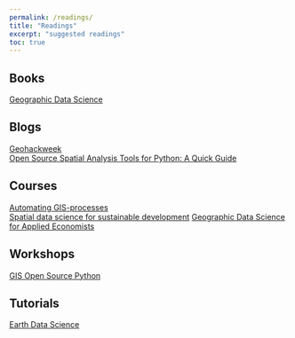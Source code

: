 ```yaml
---
permalink: /readings/
title: "Readings"
excerpt: "suggested readings"
toc: true
---
```


## Books
[Geographic Data Science](https://geographicdata.science/)

## Blogs
[Geohackweek](https://geohackweek.github.io/)<br/>
[Open Source Spatial Analysis Tools for Python: A Quick Guide ](https://makepath.com/open-source-spatial-analysis-tools-a-quick-guide/)

## Courses
[Automating GIS-processes](https://automating-gis-processes.github.io/site/)<br/>
[Spatial data science for sustainable development](https://sustainability-gis.readthedocs.io/en/latest/)
[Geographic Data Science for Applied Economists](http://darribas.org/gds4ae/content/pages/home.html)

## Workshops
[GIS Open Source Python](https://www.earthdatascience.org/workshops/gis-open-source-python/)

## Tutorials
[Earth Data Science](https://www.earthdatascience.org/)

